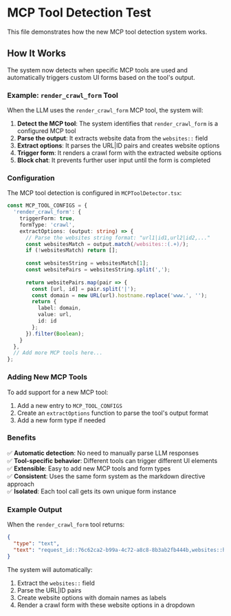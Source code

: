 # MCP Tool Detection Test

This file demonstrates how the new MCP tool detection system works.

## How It Works

The system now detects when specific MCP tools are used and automatically triggers custom UI forms based on the tool's output.

### Example: `render_crawl_form` Tool

When the LLM uses the `render_crawl_form` MCP tool, the system will:

1. **Detect the MCP tool**: The system identifies that `render_crawl_form` is a configured MCP tool
2. **Parse the output**: It extracts website data from the `websites::` field
3. **Extract options**: It parses the URL|ID pairs and creates website options
4. **Trigger form**: It renders a crawl form with the extracted website options
5. **Block chat**: It prevents further user input until the form is completed

### Configuration

The MCP tool detection is configured in `MCPToolDetector.tsx`:

```typescript
const MCP_TOOL_CONFIGS = {
  'render_crawl_form': {
    triggerForm: true,
    formType: 'crawl',
    extractOptions: (output: string) => {
      // Parse the websites string format: "url1|id1,url2|id2,..."
      const websitesMatch = output.match(/websites::(.+)/);
      if (!websitesMatch) return [];
      
      const websitesString = websitesMatch[1];
      const websitePairs = websitesString.split(',');
      
      return websitePairs.map(pair => {
        const [url, id] = pair.split('|');
        const domain = new URL(url).hostname.replace('www.', '');
        return {
          label: domain,
          value: url,
          id: id
        };
      }).filter(Boolean);
    }
  },
  // Add more MCP tools here...
};
```

### Adding New MCP Tools

To add support for a new MCP tool:

1. Add a new entry to `MCP_TOOL_CONFIGS`
2. Create an `extractOptions` function to parse the tool's output format
3. Add a new form type if needed

### Benefits

✅ **Automatic detection**: No need to manually parse LLM responses  
✅ **Tool-specific behavior**: Different tools can trigger different UI elements  
✅ **Extensible**: Easy to add new MCP tools and form types  
✅ **Consistent**: Uses the same form system as the markdown directive approach  
✅ **Isolated**: Each tool call gets its own unique form instance  

### Example Output

When the `render_crawl_form` tool returns:
```json
{
  "type": "text",
  "text": "request_id::76c62ca2-b99a-4c72-a8c8-8b3ab2fb444b,websites::https://clt3consulting.com/|30302615-e973-4119-b948-bef6853b6db6,https://travelfreak.com/|58e32820-85e3-4330-bcf8-f8b0c516a762,https://inboundfound.com/|6e4f1509-98fd-42e5-b4e1-03a9d4322a64"
}
```

The system will automatically:
1. Extract the `websites::` field
2. Parse the URL|ID pairs
3. Create website options with domain names as labels
4. Render a crawl form with these website options in a dropdown 